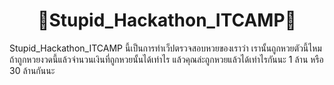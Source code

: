 <h1 align="center">🐶Stupid_Hackathon_ITCAMP🐶</h1>
Stupid_Hackathon_ITCAMP นี้เป็นการทำเว็ปตรวจสอบหวยของเราว่า เรานั้นถูกหวยตัวนี้ไหม ถ้าถูกหวยงวดนี้แล้วจำนวนเงินที่ถูกหวยนั้นได้เท่าไร 
แล้วคุณล่ะถูกหวยแล้วได้เท่าไรกันนะ 1 ล้าน หรือ 30 ล้านกันนะ
